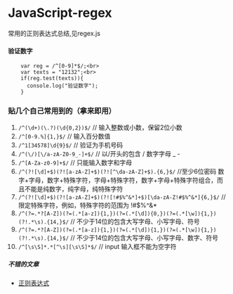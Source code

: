 # JavaScript-regex

常用的正则表达式总结,见regex.js

#### 验证数字
```
    var reg = /^[0-9]*$/;<br>
    var texts = "12132";<br>
    if(reg.test(texts)){
      console.log("验证数字");
    }
```

### 贴几个自己常用到的（拿来即用）

1. `/^(\d+)(\.?)(\d{0,2})$/`   // 输入整数或小数，保留2位小数
2. `/^[0-9.%]{1,}$/`  // 输入百分数值
3. `/^1[34578]\d{9}$/`  // 验证为手机号码
4. `/^(\/)[\/a-zA-Z0-9_-]+$/`  // 以/开头的包含 / 数字字母 _ -
5. `/^[A-Za-z0-9]+$/`  // 只能输入数字和字母
6. `/^(?![\d]+$)(?![a-zA-Z]+$)(?![^\da-zA-Z]+$).{6,}$/` //至少6位密码 数字+字母，数字+特殊字符，字母+特殊字符，数字+字母+特殊字符组合，而且不能是纯数字，纯字母，纯特殊字符
7. `/^(?![\d]+$)(?![a-zA-Z]+$)(?![!#$%^&*]+$)[\da-zA-Z!#$%^&*]{6,}$/` // 限定特殊字符，例如，特殊字符的范围为 !#$%^&* 
8. `/^(?=.*?[A-Z])(?=(.*[a-z]){1,})(?=(.*[\d]){0,})(?=(.*[\w]){1,})(?!.*\s).{14,}$/` // 不少于14位的包含大写字母、小写字母、符号
9. `/^(?=.*?[A-Z])(?=(.*[a-z]){1,})(?=(.*[\d]){1,})(?=(.*[\w]){1,})(?!.*\s).{14,}$/` // 不少于14位的包含大写字母、小写字母、数字、符号
10. `/^[\s\S]*.*[^\s][\s\S]*$/` // input 输入框不能为空字符

##### 不错的文章
- [正则表达式](https://juejin.im/post/5b5db5b8e51d4519155720d2)
